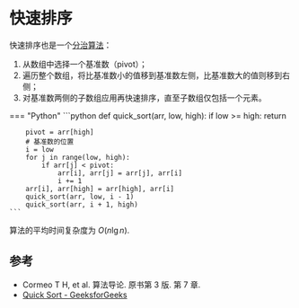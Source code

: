 # 快速排序

快速排序也是一个[分治算法](../divide-and-conquer.md)：

1. 从数组中选择一个基准数（pivot）；
2. 遍历整个数组，将比基准数小的值移到基准数左侧，比基准数大的值则移到右侧；
3. 对基准数两侧的子数组应用再快速排序，直至子数组仅包括一个元素。

=== "Python"
    ```python
    def quick_sort(arr, low, high):
        if low >= high:
            return

        pivot = arr[high]
        # 基准数的位置
        i = low
        for j in range(low, high):
            if arr[j] < pivot:
                arr[i], arr[j] = arr[j], arr[i]
                i += 1
        arr[i], arr[high] = arr[high], arr[i]
        quick_sort(arr, low, i - 1)
        quick_sort(arr, i + 1, high)
    ```

算法的平均时间复杂度为 $O(n\lg{n})$.

## 参考

- Cormeo T H, et al. 算法导论. 原书第 3 版. 第 7 章.
- [Quick Sort - GeeksforGeeks](https://www.geeksforgeeks.org/quick-sort/)
